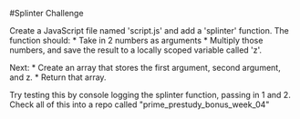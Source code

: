 #Splinter Challenge

Create a JavaScript file named 'script.js' and add a 'splinter' function. The function should:
     * Take in 2 numbers as arguments
     * Multiply those numbers, and save the result to a locally scoped variable called 'z'.

Next:
    * Create an array that stores the first argument, second argument, and z.
    * Return that array.

Try testing this by console logging the splinter function, passing in 1 and 2. Check all of this into a repo called "prime_prestudy_bonus_week_04"
